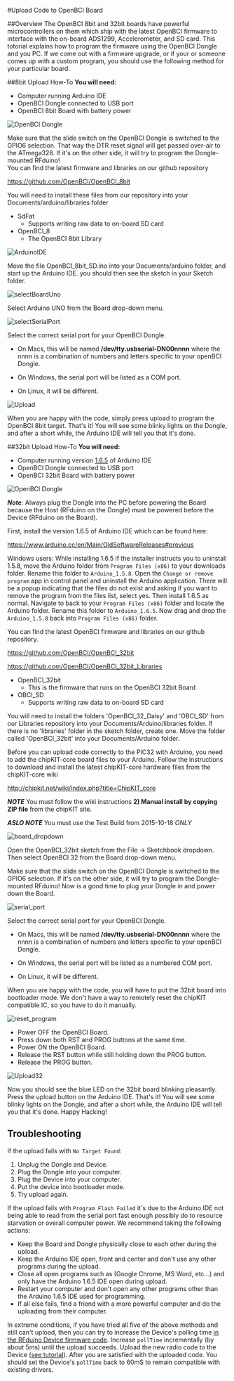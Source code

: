 #Upload Code to OpenBCI Board

##Overview
The OpenBCI 8bit and 32bit boards have powerful microcontrollers on them which ship with the latest OpenBCI firmware to interface with the on-board ADS1299, Accelerometer, and SD card. This totorial explains how to program the firmware using the OpenBCI Dongle and you PC. If we come out with a firmware upgrade, or if your or someone comes up with a custom program, you should use the following method for your particular board.

##8bit Upload How-To
**You will need:**

* Computer running Arduino IDE
* OpenBCI Dongle connected to USB port
* OpenBCI 8bit Board with battery power

![OpenBCI Dongle](../assets/images/dongleConnection.png)

Make sure that the slide switch on the OpenBCI Dongle is switched to the GPIO6 selection. That way the DTR reset signal will get passed over-air to the ATmega328. If it's on the other side, it will try to program the Dongle-mounted RFduino!  
You can find the latest firmware and libraries on our github repository

https://github.com/OpenBCI/OpenBCI_8bit

You will need to install these files from our repository into your Documents/arduino/libraries folder

* SdFat
	* Supports writing raw data to on-board SD card
* OpenBCI_8
	* The OpenBCI 8bit Library
	
	
![ArduinoIDE](../assets/images/Arduino_IDE.png)

Move the file OpenBCI_8bit_SD.ino into your Documents/arduino folder, and start up the Arduino IDE. you should then see the sketch in your Sketch folder.

![selectBoardUno](../assets/images/BoardSelect.png)

Select Arduino UNO from the Board drop-down menu.

![selectSerialPort](../assets/images/SerialPortSelect.png)

Select the correct serial port for your OpenBCI Dongle. 

* On Macs, this will be named **/dev/tty.usbserial-DN00nnnn** where the nnnn is a combination of numbers and letters specific to your openBCI Dongle.

* On Windows, the serial port will be listed as a COM port.

* On Linux, it will be different.

![Upload](../assets/images/Upload.png)

When you are happy with the code, simply press upload to program the OpenBCI 8bit target. That's it! You will see some blinky lights on the Dongle, and after a short while, the Arduino IDE will tell you that it's done.


##32bit Upload How-To
**You will need:**

* Computer running version [1.6.5](https://www.arduino.cc/en/Main/OldSoftwareReleases#previous) of Arduino IDE 
* OpenBCI Dongle connected to USB port
* OpenBCI 32bit Board with battery power

![OpenBCI Dongle](../assets/images/dongleConnection.png)

***Note***: Always plug the Dongle into the PC before powering the Board because the Host (RFduino on the Dongle) must be powered before the Device (RFduino on the Board).

First, install the version 1.6.5 of Arduino IDE which can be found here:

https://www.arduino.cc/en/Main/OldSoftwareReleases#previous

Windows users: While installing 1.6.5 if the installer instructs you to uninstall 1.5.8, move the Arduino folder from `Program Files (x86)` to your downloads folder. Rename this folder to `Arduino_1.5.8`. Open the `Change or remove program` app in control panel and uninstall the Arduino application. There will be a popup indicating that the files do not exist and asking if you want to remove the program from the files list, select yes. Then install 1.6.5 as normal. Navigate to back to your `Program Files (x86)` folder and locate the Arduino folder. Rename this folder to `Arduino_1.6.5`. Now drag and drop the `Arduino_1.5.8` back into `Program Files (x86)` folder.  
	
You can find the latest OpenBCI firmware and libraries on our github repository. 

https://github.com/OpenBCI/OpenBCI_32bit

https://github.com/OpenBCI/OpenBCI_32bit_Libraries

* OpenBCI_32bit
	* This is the firmware that runs on the OpenBCI 32bit Board	
* OBCI_SD
	* Supports writing raw data to on-board SD card

You will need to install the folders 'OpenBCI_32_Daisy' and 'OBCI_SD' from our Libraries repository into your Documents/Arduino/libraries folder. If there is no 'libraries' folder in the sketch folder, create one. Move the folder called 'OpenBCI_32bit' into your Documents/Arduino folder.

Before you can upload code correctly to the PIC32 with Arduino, you need to add the chipKIT-core board files to your Arduino. Follow the instructions to download and install the latest chipKIT-core hardware files from the chipKIT-core wiki

http://chipkit.net/wiki/index.php?title=ChipKIT_core

***NOTE*** You must follow the wiki instructions  **2) Manual install by copying ZIP file** from the chipKIT site.

***ASLO NOTE*** You must use the Test Build from 2015-10-18 *ONLY*

![board_dropdown](../assets/images/OBCI32_Board_Dropdown.png)

Open the OpenBCI_32bit sketch from the File -> Sketchbook dropdown. Then select OpenBCI 32 from the Board drop-down menu.

Make sure that the slide switch on the OpenBCI Dongle is switched to the GPIO6 selection. If it's on the other side, it will try to program the Dongle-mounted RFduino! Now is a good time to plug your Dongle in and power down the Board.

![serial_port](../assets/images/PortSelect.png)

Select the correct serial port for your OpenBCI Dongle. 

* On Macs, this will be named **/dev/tty.usbserial-DN00nnnn** where the nnnn is a combination of numbers and letters specific to your openBCI Dongle.

* On Windows, the serial port will be listed as a numbered COM port.

* On Linux, it will be different.

When you are happy with the code, you will have to put the 32bit board into bootloader mode. We don't have a way to remotely reset the chipKIT compatible IC, so you have to do it manually.

![reset_program](../assets/images/RST_PROG.png)

* Power OFF the OpenBCI Board.
* Press down both RST and PROG buttons at the same time.
* Power ON the OpenBCI Board.
* Release the RST button while still holding down the PROG button.
* Release the PROG button.

![Upload32](../assets/images/Upload32.png)

Now you should see the blue LED on the 32bit board blinking pleasantly. Press the upload button on the Arduino IDE. That's it! You will see some blinky lights on the Dongle, and after a short while, the Arduino IDE will tell you that it's done. Happy Hacking!

## Troubleshooting

If the upload fails with `No Target Found`:

1. Unplug the Dongle and Device.
2. Plug the Dongle into your computer.
3. Plug the Device into your computer.
4. Put the device into bootloader mode.
5. Try upload again.

If the upload fails with `Program Flash Failed` it's due to the Arduino IDE not being able to read from the serial port fast enough possibly do to resource starvation or overall computer power. We recommend taking the following actions:

* Keep the Board and Dongle physically close to each other during the upload.
* Keep the Arduino IDE open, front and center and don't use any other programs during the upload.
* Close all open programs such as (Google Chrome, MS Word, etc...) and only have the Arduino 1.6.5 IDE open during upload.
* Restart your computer and don't open any other programs other than the Arduino 1.6.5 IDE used for programming.
* If all else fails, find a friend with a more powerful computer and do the uploading from their computer.

In extreme conditions, if you have tried all five of the above methods and still can't upload, then you can try to increase the Device's polling time [in the RFduino Device firmware code](https://github.com/OpenBCI/OpenBCI_Radios/blob/master/OpenBCI_32bit_Device/OpenBCI_32bit_Device.ino#L41). Increase `pollTime` incrementally (by about 5ms) until the upload succeeds. Upload the new radio code to the Device ([see tutorial](http://docs.openbci.com/tutorials/03-Upload_Code_to_OpenBCI_Dongle#uploading-device-firmware-to-openbci-boards-program-device-radio-with-openbci-dongle)). After you are satisfied with the uploaded code. You should set the Device's `pollTime` back to 60mS to remain compatible with existing drivers.   
